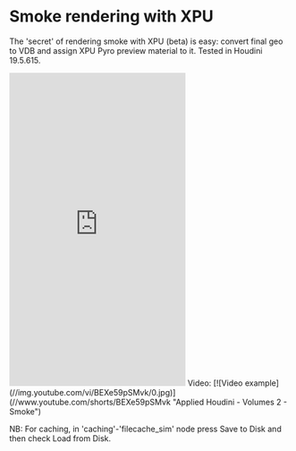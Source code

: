 # Smoke rendering with XPU

The 'secret' of rendering smoke with XPU (beta) is easy: convert final geo to VDB and assign XPU Pyro preview material to it. Tested in Houdini 19.5.615.
<iframe width="315" height="560"
src="https://www.youtube.com/embed/BEXe59pSMvk"
frameborder="0"
allow="accelerometer; autoplay; encrypted-media; gyroscope; picture-in-picture"
allowfullscreen></iframe>
Video: [![Video example](//img.youtube.com/vi/BEXe59pSMvk/0.jpg)](//www.youtube.com/shorts/BEXe59pSMvk "Applied Houdini - Volumes 2 - Smoke")

NB: For caching, in 'caching'-'filecache_sim' node press Save to Disk and then check Load from Disk.
